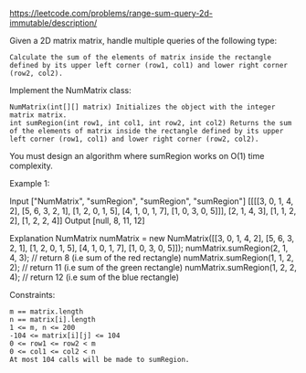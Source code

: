 https://leetcode.com/problems/range-sum-query-2d-immutable/description/

Given a 2D matrix matrix, handle multiple queries of the following type:

    Calculate the sum of the elements of matrix inside the rectangle defined by its upper left corner (row1, col1) and lower right corner (row2, col2).

Implement the NumMatrix class:

    NumMatrix(int[][] matrix) Initializes the object with the integer matrix matrix.
    int sumRegion(int row1, int col1, int row2, int col2) Returns the sum of the elements of matrix inside the rectangle defined by its upper left corner (row1, col1) and lower right corner (row2, col2).

You must design an algorithm where sumRegion works on O(1) time complexity.


Example 1:

Input
["NumMatrix", "sumRegion", "sumRegion", "sumRegion"]
[[[[3, 0, 1, 4, 2], [5, 6, 3, 2, 1], [1, 2, 0, 1, 5], [4, 1, 0, 1, 7], [1, 0, 3, 0, 5]]], [2, 1, 4, 3], [1, 1, 2, 2], [1, 2, 2, 4]]
Output
[null, 8, 11, 12]

Explanation
NumMatrix numMatrix = new NumMatrix([[3, 0, 1, 4, 2], [5, 6, 3, 2, 1], [1, 2, 0, 1, 5], [4, 1, 0, 1, 7], [1, 0, 3, 0, 5]]);
numMatrix.sumRegion(2, 1, 4, 3); // return 8 (i.e sum of the red rectangle)
numMatrix.sumRegion(1, 1, 2, 2); // return 11 (i.e sum of the green rectangle)
numMatrix.sumRegion(1, 2, 2, 4); // return 12 (i.e sum of the blue rectangle)


Constraints:

    m == matrix.length
    n == matrix[i].length
    1 <= m, n <= 200
    -104 <= matrix[i][j] <= 104
    0 <= row1 <= row2 < m
    0 <= col1 <= col2 < n
    At most 104 calls will be made to sumRegion.

